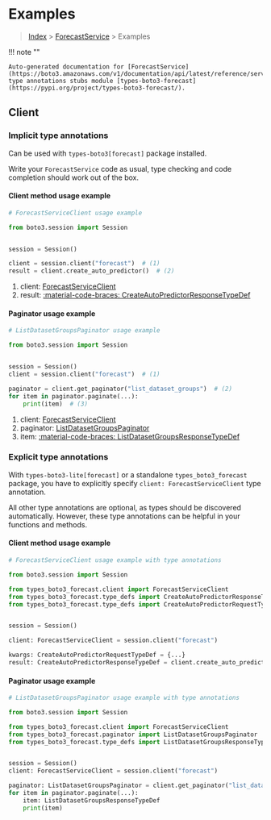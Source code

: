 # Examples

> [Index](../README.md) > [ForecastService](./README.md) > Examples

!!! note ""

    Auto-generated documentation for [ForecastService](https://boto3.amazonaws.com/v1/documentation/api/latest/reference/services/forecast.html#forecastservice)
    type annotations stubs module [types-boto3-forecast](https://pypi.org/project/types-boto3-forecast/).

## Client

### Implicit type annotations

Can be used with `types-boto3[forecast]` package installed.

Write your `ForecastService` code as usual,
type checking and code completion should work out of the box.


#### Client method usage example

```python
# ForecastServiceClient usage example

from boto3.session import Session


session = Session()

client = session.client("forecast")  # (1)
result = client.create_auto_predictor()  # (2)
```

1. client: [ForecastServiceClient](./client.md)
2. result: [:material-code-braces: CreateAutoPredictorResponseTypeDef](./type_defs.md#createautopredictorresponsetypedef)



#### Paginator usage example

```python
# ListDatasetGroupsPaginator usage example

from boto3.session import Session


session = Session()
client = session.client("forecast")  # (1)

paginator = client.get_paginator("list_dataset_groups")  # (2)
for item in paginator.paginate(...):
    print(item)  # (3)
```

1. client: [ForecastServiceClient](./client.md)
2. paginator: [ListDatasetGroupsPaginator](./paginators.md#listdatasetgroupspaginator)
3. item: [:material-code-braces: ListDatasetGroupsResponseTypeDef](./type_defs.md#listdatasetgroupsresponsetypedef)




### Explicit type annotations

With `types-boto3-lite[forecast]`
or a standalone `types_boto3_forecast` package, you have to explicitly specify `client: ForecastServiceClient` type annotation.

All other type annotations are optional, as types should be discovered automatically.
However, these type annotations can be helpful in your functions and methods.


#### Client method usage example

```python
# ForecastServiceClient usage example with type annotations

from boto3.session import Session

from types_boto3_forecast.client import ForecastServiceClient
from types_boto3_forecast.type_defs import CreateAutoPredictorResponseTypeDef
from types_boto3_forecast.type_defs import CreateAutoPredictorRequestTypeDef


session = Session()

client: ForecastServiceClient = session.client("forecast")

kwargs: CreateAutoPredictorRequestTypeDef = {...}
result: CreateAutoPredictorResponseTypeDef = client.create_auto_predictor(**kwargs)
```



#### Paginator usage example

```python
# ListDatasetGroupsPaginator usage example with type annotations

from boto3.session import Session

from types_boto3_forecast.client import ForecastServiceClient
from types_boto3_forecast.paginator import ListDatasetGroupsPaginator
from types_boto3_forecast.type_defs import ListDatasetGroupsResponseTypeDef


session = Session()
client: ForecastServiceClient = session.client("forecast")

paginator: ListDatasetGroupsPaginator = client.get_paginator("list_dataset_groups")
for item in paginator.paginate(...):
    item: ListDatasetGroupsResponseTypeDef
    print(item)
```




